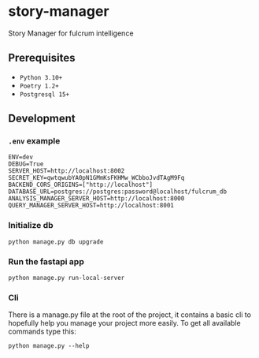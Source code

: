 # story-manager

Story Manager for fulcrum intelligence

## Prerequisites

- `Python 3.10+`
- `Poetry 1.2+`
- `Postgresql 15+`

## Development

### `.env` example

```shell
ENV=dev
DEBUG=True
SERVER_HOST=http://localhost:8002
SECRET_KEY=qwtqwubYA0pN1GMmKsFKHMw_WCbboJvdTAgM9Fq
BACKEND_CORS_ORIGINS=["http://localhost"]
DATABASE_URL=postgres://postgres:password@localhost/fulcrum_db
ANALYSIS_MANAGER_SERVER_HOST=http://localhost:8000
QUERY_MANAGER_SERVER_HOST=http://localhost:8001
```

### Initialize db

```shell
python manage.py db upgrade
```

### Run the fastapi app

```shell
python manage.py run-local-server
```

### Cli

There is a manage.py file at the root of the project, it contains a basic cli to hopefully
help you manage your project more easily. To get all available commands type this:

```shell
python manage.py --help
```
